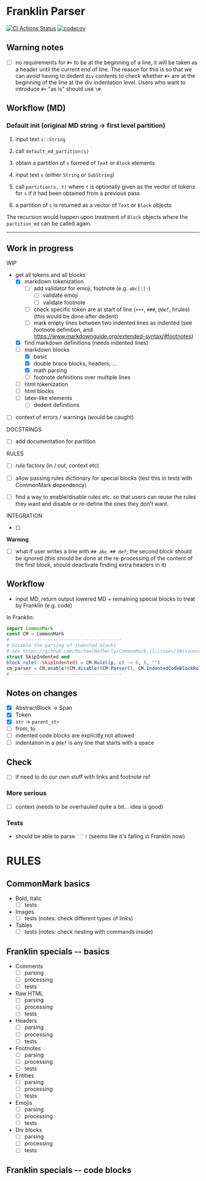 # Franklin Parser

[![CI Actions Status](https://github.com/tlienart/FranklinParser.jl/workflows/CI/badge.svg)](https://github.com/tlienart/FranklinParser.jl/actions)
[![codecov](https://codecov.io/gh/tlienart/FranklinParser.jl/branch/main/graph/badge.svg?token=mNry6r2aIn)](https://codecov.io/gh/tlienart/FranklinParser.jl)

## Warning notes

* [ ] no requirements for `#+` to be at the beginning of a line, it will be taken as a header until the current end of line. The reason for this is so that we can avoid having to dedent `div` contents to check whether `#+` are at the beginning of the line at the div indentation level. Users who want to introduce `#+` "as is" should use `\#`.

## Workflow (MD)

### Default init (original MD string -> first level partition)

1. input text `s::String`
1. call `default_md_partition(s)`
1. obtain a partition of `s` formed of `Text` or `Block` elements

1. input text `s` (either `String` or `SubString`)
1. call `partition(s, t)` where `t` is optionally given as the vector of tokens for `s` if it had been obtained from a previous pass
1. a partition of `s` is returned as a vector of `Text` or `Block` objects

The recursion would happen upon treatment of `Block` objects where the `partition_md` can be called again.

---------------------------------------

## Work in progress

WIP

* get all tokens and all blocks
  * [x] markdown tokenization
    * [ ] add validator for emoji, footnote (e.g. `abc]:]:`)
      * [ ] validate emoji
      * [ ] validate footnote
    * [ ] check specific token are at start of line (`+++`, `###`, `@def`, hrules) (this would be done after dedent)
    * [ ] mark empty lines between two indented lines as indented (see footnote definition, and https://www.markdownguide.org/extended-syntax/#footnotes)
  * [x] find markdown definitions (needs indented lines)
  * [ ] markdown blocks
    * [x] basic
    * [x] double brace blocks, headers, ...
    * [x] math parsing
    * [ ] footnote definitions over multiple lines
  * [ ] html tokenization
  * [ ] html blocks
  * [ ] latex-like elements
    * [ ] dedent definitions
* [ ] context of errors / warnings (would be caught)

DOCSTRINGS

* [ ] add documentation for partition

RULES

* [ ] rule factory (in / out, context etc)
* [ ] allow passing rules dictionary for special blocks (test this in tests with CommonMark dependency)
* [ ] find a way to enable/disable rules etc. so that users can reuse the rules they want and disable or re-define the ones they don't want.


INTEGRATION

* [ ]

**Warning**

* [ ] what if user writes a line with `## abc ## def`; the second block should be ignored (this should be done at the re-processing of the content of the first block, should deactivate finding extra headers in it)

## Workflow

* input MD, return output lowered MD + remaining special blocks to treat by Franklin (e.g. code)

In Franklin:

```julia
import CommonMark
const CM = CommonMark
# ----------------------------------------
# Disable the parsing of indented blocks
# see https://github.com/MichaelHatherly/CommonMark.jl/issues/1#issuecomment-735990126)
struct SkipIndented end
block_rule(::SkipIndented) = CM.Rule((p, c) -> 0, 8, "")
cm_parser = CM.enable!(CM.disable!(CM.Parser(), CM.IndentedCodeBlockRule()), SkipIndented())
# ----------------------------------------
```

## Notes on changes

* [x] AbstractBlock -> Span
* [x] Token
* [x] `str` -> `parent_str`
* [ ] from, to
* [ ] indented code blocks are explicitly not allowed
* [ ] indentation in a `@def` is any line that starts with a space

## Check

* [ ] if need to do our own  stuff with links and footnote ref

### More serious

* [ ] context (needs to be overhauled quite a bit... idea is good)

### Tests

* should be able to  parse ```` ```! ```` (seems like it's  failing in Franklin now)

# RULES

## CommonMark basics

* Bold, Italic
  * [ ] tests
* Images
  * [ ] tests (notes: check different types of links)
* Tables
  * [ ] tests (notes: check nesting with commands inside)

## Franklin specials -- basics

* Comments
  * [ ] parsing
  * [ ] processing
  * [ ] tests
* Raw HTML
  * [ ] parsing
  * [ ] processing
  * [ ] tests
* Headers
  * [ ] parsing
  * [ ] processing
  * [ ] tests
* Footnotes
  * [ ] parsing
  * [ ] processing
  * [ ] tests
* Entities
  * [ ] parsing
  * [ ] processing
  * [ ] tests
* Emojis
  * [ ] parsing
  * [ ] processing
  * [ ] tests
* Div blocks
  * [ ] parsing
  * [ ] processing
  * [ ] tests

## Franklin specials -- code blocks
